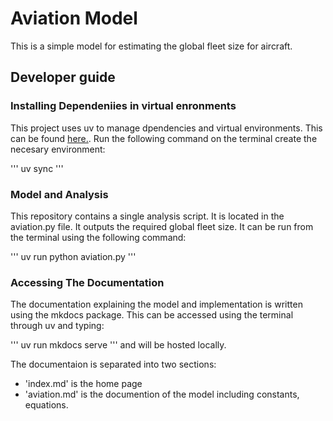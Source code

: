 # Aviation Model

This is a simple model for estimating the global fleet size for aircraft.

## Developer guide 

### Installing Dependeniies in virtual enronments
This project uses uv to manage dpendencies and virtual environments. This can be found [ here.](https://docs.astral.sh/uv/).
Run the following command on the terminal create the necesary environment:

'''
uv sync
'''
### Model and Analysis 
This repository contains a single analysis script. It is located in the aviation.py file. It outputs the required global fleet size. 
It can be run from the terminal using the following command:

'''
uv run python aviation.py
'''

### Accessing The Documentation
The documentation explaining the model and implementation is written using the mkdocs package. This can be accessed using the terminal through uv and typing:

'''
uv run mkdocs serve
'''
 and will be hosted locally. 

The documentaion is separated into two sections:
- 'index.md' is the home page
- 'aviation.md' is the documention of the model including constants, equations.



